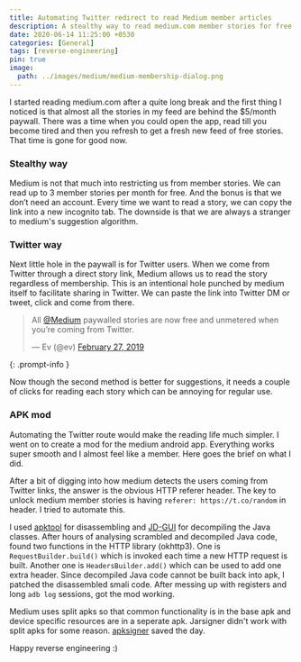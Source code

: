 ```yaml
---
title: Automating Twitter redirect to read Medium member articles
description: A stealthy way to read medium.com member stories for free without an account or subscription. Also, a brief on how I modded the medium android app to automate the process.
date: 2020-06-14 11:25:00 +0530
categories: [General]
tags: [reverse-engineering]
pin: true
image:
  path: ../images/medium/medium-membership-dialog.png
---
```


I started reading medium.com after a quite long break and the first thing I noticed is that almost all the stories in my feed are behind the $5/month paywall. There was a time when you could open the app, read till you become tired and then you refresh to get a fresh new feed of free stories. That time is gone for good now.

### Stealthy way
Medium is not that much into restricting us from member stories. We can read up to 3 member stories per month for free. And the bonus is that we don’t need an account. Every time we want to read a story, we can copy the link into a new incognito tab.
The downside is that we are always a stranger to medium's suggestion algorithm.

### Twitter way
Next little hole in the paywall is for Twitter users. When we come from Twitter through a direct story link, Medium allows us to read the story regardless of membership. This is an intentional hole punched by medium itself to facilitate sharing in Twitter. We can paste the link into Twitter DM or tweet, click and come from there.

<blockquote class="twitter-tweet"><p lang="en" dir="ltr">All <a href="https://twitter.com/Medium?ref_src=twsrc%5Etfw">@Medium</a> paywalled stories are now free and unmetered when you’re coming from Twitter.</p>&mdash; Ev (@ev) <a href="https://twitter.com/ev/status/1100899021621583872?ref_src=twsrc%5Etfw">February 27, 2019</a></blockquote> <script async src="https://platform.twitter.com/widgets.js" charset="utf-8"></script>
{: .prompt-info }

Now though the second method is better for suggestions, it needs a couple of clicks for reading each story which can be annoying for regular use.

### APK mod
Automating the Twitter route would make the reading life much simpler. I went on to create a mod for the medium android app. Everything works super smooth and I almost feel like a member. Here goes the brief on what I did.

After a bit of digging into how medium detects the users coming from Twitter links, the answer is the obvious HTTP referer header. The key to unlock medium member stories is having `referer: https://t.co/random` in header. I tried to automate this.

I used [apktool](https://apktool.org/) for disassembling and [JD-GUI](https://java-decompiler.github.io/) for decompiling the Java classes. After hours of analysing scrambled and decompiled Java code, found two functions in the HTTP library (okhttp3). One is `RequestBuilder.build()` which is invoked each time a new HTTP request is built. Another one is `HeadersBuilder.add()` which can be used to add one extra header. Since decompiled Java code cannot be built back into apk, I patched the disassembled smali code. After messing up with registers and long `adb log` sessions, got the mod working.

<script src="https://gist.github.com/ramenhost/e516049b12731580b08821f10bc160b0.js"></script>

Medium uses split apks so that common functionality is in the base apk and device specific resources are in a seperate apk. Jarsigner didn't work with split apks for some reason. [apksigner](https://developer.android.com/tools/apksigner) saved the day.

Happy reverse engineering :\)
